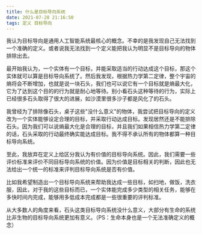 ```yaml
---
title: 什么是目标导向系统
date: 2021-07-28 21:16:50
tags: 定义 目标导向
---
```


我认为目标导向是通用人工智能系统最核心的概念。不幸的是我发现自己无法找到一个准确的定义。或者说我无法找到一个定义能把我认为明显不是目标导向的物体排除出去。

最开始我认为，一个实体有一个目标，并能采取适当的行动达成这个目标，那这个实体就可以算是目标导向系统了。然后我发现，根据热力学第二定律，整个宇宙的熵将会不断增加，也就是说一块石头，我们也可以说它有一个目标就是熵最大化，它为了达到这个目的的行为就是耐心地等待。别小看石头这种等待的行为，实际上已经很多石头取得了很大的进展，如沙漠里很多沙子都是风化了的石头。
<!-- more -->

我曾经为了排除像石头，桌子这些"没什么意义"的物体，我尝试把目标导向的定义改为一个实体能够设定合理的目标，并采取行动达成目标。发现居然还是不能排除石头。因为我们可以说熵最大化是合理的目标，并且我们如果相信热力学第二定律的话，石头采取的行动最终确实能达成目标。我不得不承认所有的物体都算一种目标导向系统。

至此，我放弃在定义上给区分我认为有价值的目标导向系统。因此，我们需要一些评价标准来评价不同目标导向系统的价值。因为价值是目标相关的判断，因此也无法给出一个统一的标准来评判目标导向系统是否有价值。

比如我希望制造出一个目标导向系统来帮助我达成一些目标，如扫地，做饭，洗衣服，因此，对于我的这些目标而已，一个实体能完成多少类型的相关任务，能够在多快时间内完成，能够用多低成本完成都是一些很重要的评判标准。

从大多数人的角度来看，石头这类目标导向系统没什么意义，大部分有生命的系统比非生物的目标导向系统更加有意义。（PS：生命本身也是一个无法准确定义的概念）
